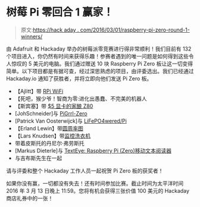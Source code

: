# 树莓 Pi 零回合 1 赢家！

> 原文:[https://hack aday . com/2016/03/01/raspberry-pi-zero-round-1-winners/](https://hackaday.com/2016/03/01/raspberry-pi-zero-round-1-winners/)

由 Adafruit 和 Hackaday 举办的树莓派零竞赛进行得非常顺利！我们目前有 132 个项目进入，你仍然有时间来获得乐趣！参赛者遇到的唯一问题是如何得到这些令人惊叹的 5 美元的电脑。我们通过赠送 10 块 Raspberry Pi Zero 板让这一切变得简单。以下项目都是有据可查，经过深思熟虑的项目，由评委选出。我们已经通过 Hackaday.io 通知了获胜者，并将立即向他们发送 Pi Zero 板。

*   【Ajlitt】带 [RPi WiFi](https://hackaday.io/project/8678)
*   【死吧，猴少爷！智商为零:进化出愚蠢、不完美的机器人
*   【斯宾塞】带 [$5 显卡的家酿 Z80](https://hackaday.io/project/9567)
*   [JohSchneider]与 [PiGrrl-Zero](https://hackaday.io/project/9467)
*   [Patrick Van Oosterwijck]与 [LiFePO4wered/Pi](https://hackaday.io/project/9461)
*   【Erland Lewin】带[圆周率图](https://hackaday.io/project/9471)
*   【Lars Knudsen】带[监控洗衣机](https://hackaday.io/project/9432)
*   带着皮斯托的丹尼尔·弗劳斯托
*   [Markus Dieterle]与 [TextEye: Raspberry Pi (Zero)移动文本阅读器](https://hackaday.io/project/9669)
*   与吉布斯先生在一起

请与评委和整个 Hackaday 工作人员一起祝贺 Pi Zero 板的获奖者！

如果你没有赢，一切都没有失去！还有时间参加比赛。截止时间为太平洋时间 2016 年 3 月 13 日晚上 11:59。您将有机会获得三张价值 100 美元的 Hackaday 商店礼券中的一张！